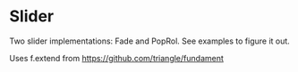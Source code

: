 Slider
======

Two slider implementations: Fade and PopRol. See examples to figure it out.

Uses f.extend from https://github.com/triangle/fundament
